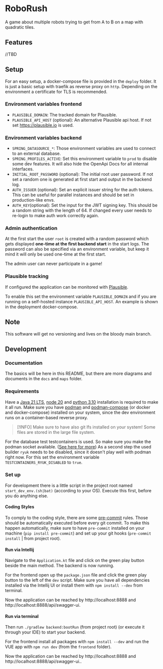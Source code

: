 # RoboRush

A game about multiple robots trying to get from A to B on a map with quadratic tiles.

## Features

//TBD

## Setup

For an easy setup, a docker-compose file is provided in the `deploy` folder.
It is just a basic setup with traefik as reverse proxy on `http`.
Depending on the environment a certificate for TLS is recommended.

### Environment variables frontend

* `PLAUSIBLE_DOMAIN`: The tracked domain for Plausible.
* `PLAUSIBLE_API_HOST` (optional): An alternative Plausible api host. If not set https://plausible.io is used.

### Environment variables backend

* `SPRING_DATASOURCE_*`: Those environment variables are used to connect to an external database.
* `SPRING_PROFILES_ACTIVE`: Set this environment variable to `prod` to disable some dev features.
  It will also hide the OpenApi Docs for all internal interfaces.
* `INITIAL_ROOT_PASSWORD` (optional): The initial root user password.
  If not set a random one is generated at first start and output in the backend log.
* `AUTH_ISSUER` (optional): Set an explicit issuer string for the auth tokens.
  This can be useful for parallel instances and should be set in production-like envs.
* `AUTH_KEY`(optional): Set the input for the JWT signing key.
  This should be a random string with the length of 64. If changed every user needs to re-login to make auth work correctly again.

### Admin authentication

At the first start the user `root` is created with a random password which gets displayed **one-time at the first backend start** in the start logs.
The password can also be specified via an environment variable, but keep it mind it will only be used one-time at the first start.

The admin user can never participate in a game!

### Plausible tracking

If configured the application can be monitored with [Plausible](https://plausible.io/).

To enable this set the environment variable `PLAUSIBLE_DOMAIN`
and if you are running on a self-hosted instance `PLAUSIBLE_API_HOST`.
An example is shown in the deployment docker-compose.

## Note

This software will get no versioning and lives on the bloody main branch.

## Development

### Documentation

The basics will be here in this README, but there are more diagrams and documents in the `docs` and `maps` folder.

### Requirements

Have a [Java 21 LTS](https://adoptium.net/de/temurin/releases/?package=jdk&version=21), [node 20](https://nodejs.org/en/download/) and
[python 3.10](https://www.python.org/downloads/) installation is required to make it all run.
Make sure you have [podman](https://podman.io/docs/installation) and [podman-compose](https://github.com/containers/podman-compose)
(or docker and docker-compose) installed on your system, since the dev environment runs on a container-based reverse proxy.

> [!INFO]
> Make sure to have also git lfs installed on your system! Some files are stored in the large file system.

For the database test testcontainers is used. So make sure you make the podman socket available.
([See here for more](https://podman-desktop.io/docs/migrating-from-docker/using-the-docker_host-environment-variable))
As a second step the used builder `ryuk` needs to be disabled, since it doesn't play well with podman right now.
For this set the environment variable `TESTCONTAINERS_RYUK_DISABLED` to `true`.

### Set up

For development there is a little script in the project root named `start_dev_env.(sh|bat)` (according to your OS).
Execute this first, before you do anything else.

#### Coding Styles

To comply to the coding style, there are some [pre-commit](https://pre-commit.com/) rules.
Those should be automatically executed before every git commit.
To make this happen automatically, make sure to have `pre-commit` installed on your machine (`pip install pre-commit`)
and set up your git hooks (`pre-commit install` | from project root).

#### Run via Intellij

Navigate to the `Application.kt` file and click on the green play button beside the main method. The backend is now running.

For the frontend open up the `package.json` file and click the green play button to the left of the `dev` script.
Make sure you have all dependencies installed via the Intellij UI or install them with `npm install --dev` from terminal.

Now the application can be reached by http://localhost:8888 and http://localhost:8888/api/swagger-ui.

#### Run via terminal

Then run `./gradlew backend:bootRun` (from project root) (or execute it through your IDE) to start your backend.

For the frontend install all packages with `npm install --dev` and run the VUE app with `npm run dev` (from the `frontend` folder).

Now the application can be reached by http://localhost:8888 and http://localhost:8888/api/swagger-ui..
